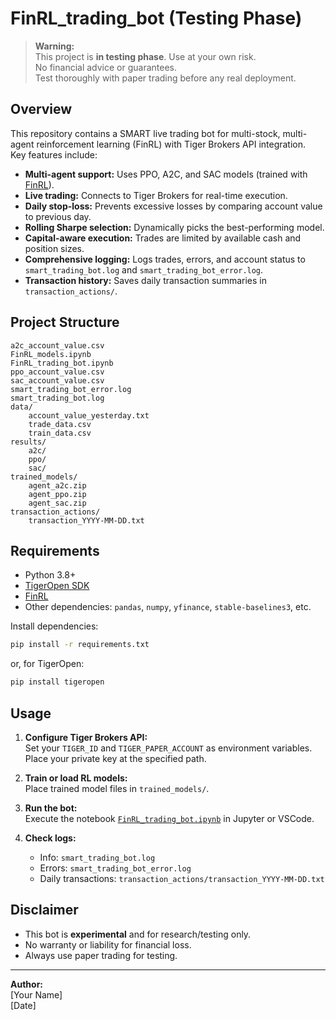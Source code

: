 # FinRL_trading_bot (Testing Phase)

> **Warning:**  
> This project is **in testing phase**. Use at your own risk.  
> No financial advice or guarantees.  
> Test thoroughly with paper trading before any real deployment.

## Overview

This repository contains a SMART live trading bot for multi-stock, multi-agent reinforcement learning (FinRL) with Tiger Brokers API integration.  
Key features include:

- **Multi-agent support:** Uses PPO, A2C, and SAC models (trained with [FinRL](https://github.com/AI4Finance-Foundation/FinRL)).
- **Live trading:** Connects to Tiger Brokers for real-time execution.
- **Daily stop-loss:** Prevents excessive losses by comparing account value to previous day.
- **Rolling Sharpe selection:** Dynamically picks the best-performing model.
- **Capital-aware execution:** Trades are limited by available cash and position sizes.
- **Comprehensive logging:** Logs trades, errors, and account status to `smart_trading_bot.log` and `smart_trading_bot_error.log`.
- **Transaction history:** Saves daily transaction summaries in `transaction_actions/`.

## Project Structure

```
a2c_account_value.csv
FinRL_models.ipynb
FinRL_trading_bot.ipynb
ppo_account_value.csv
sac_account_value.csv
smart_trading_bot_error.log
smart_trading_bot.log
data/
    account_value_yesterday.txt
    trade_data.csv
    train_data.csv
results/
    a2c/
    ppo/
    sac/
trained_models/
    agent_a2c.zip
    agent_ppo.zip
    agent_sac.zip
transaction_actions/
    transaction_YYYY-MM-DD.txt
```

## Requirements

- Python 3.8+
- [TigerOpen SDK](https://github.com/tigerfintech/openapi-python-sdk)
- [FinRL](https://github.com/AI4Finance-Foundation/FinRL)
- Other dependencies: `pandas`, `numpy`, `yfinance`, `stable-baselines3`, etc.

Install dependencies:
```sh
pip install -r requirements.txt
```
or, for TigerOpen:
```sh
pip install tigeropen
```

## Usage

1. **Configure Tiger Brokers API:**  
   Set your `TIGER_ID` and `TIGER_PAPER_ACCOUNT` as environment variables.  
   Place your private key at the specified path.

2. **Train or load RL models:**  
   Place trained model files in `trained_models/`.

3. **Run the bot:**  
   Execute the notebook [`FinRL_trading_bot.ipynb`](FinRL_trading_bot.ipynb) in Jupyter or VSCode.

4. **Check logs:**  
   - Info: `smart_trading_bot.log`
   - Errors: `smart_trading_bot_error.log`
   - Daily transactions: `transaction_actions/transaction_YYYY-MM-DD.txt`

## Disclaimer

- This bot is **experimental** and for research/testing only.
- No warranty or liability for financial loss.
- Always use paper trading for testing.

---

**Author:**  
[Your Name]  
[Date]
